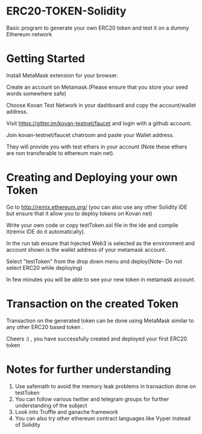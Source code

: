 # ERC20-TOKEN-Solidity
Basic program to generate your own ERC20 token and test it on a dummy Ethereum network

# Getting Started
Install MetaMask extension for your browser.

Create an account on Metamask.(Please ensure that you store your seed words somewhere safe)

Choose Kovan Test Network in your dashboard and copy the account/wallet address.

Visit https://gitter.im/kovan-testnet/faucet and login with a github account.

Join kovan-testnet/faucet chatroom and paste your Wallet address.

They will provide you with test ethers in your account (Note these ethers are non transferable to ethereum main net).

# Creating and Deploying your own Token

Go to http://remix.ethereum.org/ (you can also use any other Solidity IDE but ensure that it allow you to deploy tokens on Kovan net)

Write your own code or copy testToken.sol file in the ide and compile it(remix IDE do it automatically).

In the run tab ensure that Injected Web3 is selected as the environment and account shown is the wallet address of your metamask account.

Select "testToken" from the drop down menu and deploy(Note- Do not select ERC20 while deploying)

In few minutes you will be able to see your new token in metamask account.

# Transaction on the created Token

Transaction on the generated token can be done using MetaMask similar to any other ERC20 based token .

Cheers :) , you have successfully created and deployed your first ERC20 token

# Notes for further understanding
 1. Use safemath to avoid the memory leak problems in transaction done on testToken 
 2. You can follow various twitter and telegram groups for further understanding of the subject
 3. Look into Truffle and ganache framework 
 4. You can also try other ethereum contract languages like Vyper instead of Solidity
 
 
